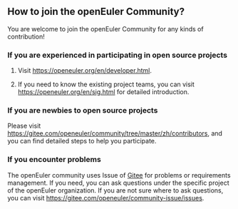 ## How to join the openEuler Community?

You are welcome to join the openEuler Community for any kinds of contribution!

### If you are experienced in participating in open source projects

1. Visit <https://openeuler.org/en/developer.html>.

2. If you need to know the existing project teams, you can visit <https://openeuler.org/en/sig.html> for detailed introduction.

### If you are newbies to open source projects

Please visit <https://gitee.com/openeuler/community/tree/master/zh/contributors>, and you can find detailed steps to help you participate.

### If you encounter problems

The openEuler community uses Issue of [Gitee](gitee.com) for problems or requirements management. If you need, you can ask questions under the specific project of the openEuler organization. If you are not sure where to ask questions, you can visit <https://gitee.com/openeuler/community-issue/issues>.